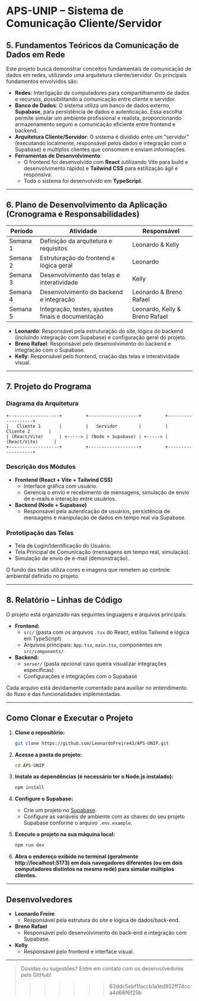 # APS-UNIP – Sistema de Comunicação Cliente/Servidor

## 5. Fundamentos Teóricos da Comunicação de Dados em Rede

Este projeto busca demonstrar conceitos fundamentais de comunicação de dados em redes, utilizando uma arquitetura cliente/servidor. Os principais fundamentos envolvidos são:

- **Redes**: Interligação de computadores para compartilhamento de dados e recursos, possibilitando a comunicação entre cliente e servidor.
- **Banco de Dados**: O sistema utiliza um banco de dados externo, **Supabase**, para persistência de dados e autenticação. Essa escolha permite simular um ambiente profissional e realista, proporcionando armazenamento seguro e comunicação eficiente entre frontend e backend.
- **Arquitetura Cliente/Servidor**: O sistema é dividido entre um "servidor" (executando localmente, responsável pelos dados e integração com o Supabase) e múltiplos clientes que consomem e enviam informações.
- **Ferramentas de Desenvolvimento**: 
  - O frontend foi desenvolvido com **React** (utilizando Vite para build e desenvolvimento rápido) e **Tailwind CSS** para estilização ágil e responsiva.
  - Todo o sistema foi desenvolvido em **TypeScript**.

---

## 6. Plano de Desenvolvimento da Aplicação (Cronograma e Responsabilidades)

| Período              | Atividade                                 | Responsável                          |
|----------------------|-------------------------------------------|--------------------------------------|
| Semana 1             | Definição da arquitetura e requisitos     | Leonardo & Kelly                     |
| Semana 2             | Estruturação do frontend e lógica geral   | Leonardo                             |
| Semana 3             | Desenvolvimento das telas e interatividade| Kelly                                |
| Semana 4             | Desenvolvimento do backend e integração   | Leonardo & Breno Rafael              |
| Semana 5             | Integração, testes, ajustes finais e documentação | Leonardo, Kelly & Breno Rafael |

- **Leonardo**: Responsável pela estruturação do site, lógica do backend (incluindo integração com Supabase) e configuração geral do projeto.
- **Breno Rafael**: Responsável pelo desenvolvimento do backend e integração com o Supabase.
- **Kelly**: Responsável pelo frontend, criação das telas e interatividade visual.

---

## 7. Projeto do Programa

### Diagrama da Arquitetura

```
+-------------------+         +-------------------+         +-------------------+
|   Cliente 1       |         |   Servidor        |         |   Cliente 2       |
| (React/Vite)      | <-----> | (Node + Supabase) | <-----> | (React/Vite)      |
+-------------------+         +-------------------+         +-------------------+
```

### Descrição dos Módulos

- **Frontend (React + Vite + Tailwind CSS)**
  - Interface gráfica com usuário.
  - Gerencia o envio e recebimento de mensagens, simulação de envio de e-mails e interação entre usuários.
- **Backend (Node + Supabase)**
  - Responsável pela autenticação de usuários, persistência de mensagens e manipulação de dados em tempo real via Supabase.

### Prototipação das Telas

- Tela de Login/Identificação do Usuário.
- Tela Principal de Comunicação (mensagens em tempo real, simulação).
- Simulação de envio de e-mail (demonstração).

O fundo das telas utiliza cores e imagens que remetem ao controle ambiental definido no projeto.

---

## 8. Relatório – Linhas de Código

O projeto está organizado nas seguintes linguagens e arquivos principais:

- **Frontend:** 
  - `src/` (pasta com os arquivos `.tsx` do React, estilos Tailwind e lógica em TypeScript)
  - Arquivos principais: `App.tsx`, `main.tsx`, componentes em `src/components/`
- **Backend:**
  - `server/` (pasta opcional caso queira visualizar integrações específicas)
  - Configurações e integrações com o Supabase

Cada arquivo está devidamente comentado para auxiliar no entendimento do fluxo e das funcionalidades implementadas.

---

## Como Clonar e Executar o Projeto

1. **Clone o repositório:**
   ```sh
   git clone https://github.com/LeonardoFreire43/APS-UNIP.git
   ```

2. **Acesse a pasta do projeto:**
   ```sh
   cd APS-UNIP
   ```

3. **Instale as dependências (é necessário ter o Node.js instalado):**
   ```sh
   npm install
   ```

4. **Configure o Supabase:**
   - Crie um projeto no [Supabase](https://supabase.com/).
   - Configure as variáveis de ambiente com as chaves do seu projeto Supabase conforme o arquivo `.env.example`.

5. **Execute o projeto na sua máquina local:**
   ```sh
   npm run dev
   ```

6. **Abra o endereço exibido no terminal (geralmente http://localhost:5173) em dois navegadores diferentes (ou em dois computadores distintos na mesma rede) para simular múltiplos clientes.**

---

## Desenvolvedores

- **Leonardo Freire**
  - Responsável pela estrutura do site e lógica de dados/back-end.
- **Breno Rafael**
  - Responsável pelo desenvolvimento do back-end e integração com Supabase.
- **Kelly**
  - Responsável pelo frontend e interface visual.

---

> Dúvidas ou sugestões? Entre em contato com os desenvolvedores pelo GitHub!
>>>>>>> 63ddc5ebf1faccb1a1ed952ff74cca4d66f6f25b
